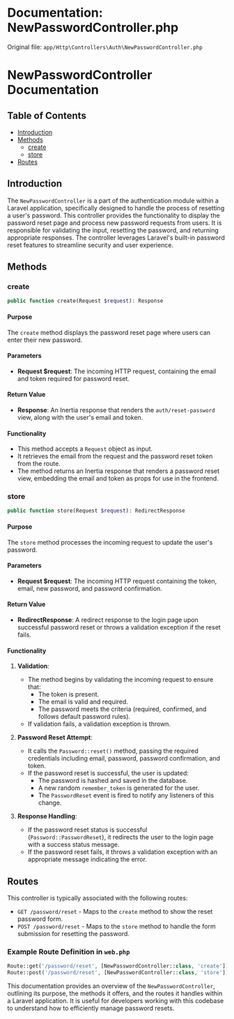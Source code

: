 # Documentation: NewPasswordController.php

Original file: `app/Http\Controllers\Auth\NewPasswordController.php`

# NewPasswordController Documentation

## Table of Contents
- [Introduction](#introduction)
- [Methods](#methods)
  - [create](#create)
  - [store](#store)
- [Routes](#routes)

## Introduction
The `NewPasswordController` is a part of the authentication module within a Laravel application, specifically designed to handle the process of resetting a user's password. This controller provides the functionality to display the password reset page and process new password requests from users. It is responsible for validating the input, resetting the password, and returning appropriate responses. The controller leverages Laravel's built-in password reset features to streamline security and user experience.

## Methods

### create
```php
public function create(Request $request): Response
```
#### Purpose
The `create` method displays the password reset page where users can enter their new password.

#### Parameters
- **Request $request**: The incoming HTTP request, containing the email and token required for password reset.

#### Return Value
- **Response**: An Inertia response that renders the `auth/reset-password` view, along with the user's email and token.

#### Functionality
- This method accepts a `Request` object as input.
- It retrieves the email from the request and the password reset token from the route.
- The method returns an Inertia response that renders a password reset view, embedding the email and token as props for use in the frontend.

### store
```php
public function store(Request $request): RedirectResponse
```
#### Purpose
The `store` method processes the incoming request to update the user's password.

#### Parameters
- **Request $request**: The incoming HTTP request containing the token, email, new password, and password confirmation.

#### Return Value
- **RedirectResponse**: A redirect response to the login page upon successful password reset or throws a validation exception if the reset fails.

#### Functionality
1. **Validation**: 
   - The method begins by validating the incoming request to ensure that:
     - The token is present.
     - The email is valid and required.
     - The password meets the criteria (required, confirmed, and follows default password rules).
   - If validation fails, a validation exception is thrown.

2. **Password Reset Attempt**:
   - It calls the `Password::reset()` method, passing the required credentials including email, password, password confirmation, and token.
   - If the password reset is successful, the user is updated:
     - The password is hashed and saved in the database.
     - A new random `remember_token` is generated for the user.
     - The `PasswordReset` event is fired to notify any listeners of this change.

3. **Response Handling**:
   - If the password reset status is successful (`Password::PasswordReset`), it redirects the user to the login page with a success status message.
   - If the password reset fails, it throws a validation exception with an appropriate message indicating the error.

## Routes
This controller is typically associated with the following routes:
- `GET /password/reset` - Maps to the `create` method to show the reset password form.
- `POST /password/reset` - Maps to the `store` method to handle the form submission for resetting the password.

### Example Route Definition in `web.php`
```php
Route::get('/password/reset', [NewPasswordController::class, 'create'])->name('password.request');
Route::post('/password/reset', [NewPasswordController::class, 'store'])->name('password.update');
```

This documentation provides an overview of the `NewPasswordController`, outlining its purpose, the methods it offers, and the routes it handles within a Laravel application. It is useful for developers working with this codebase to understand how to efficiently manage password resets.
